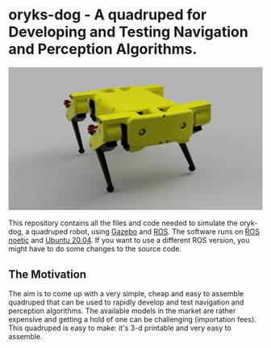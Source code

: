 # oryks-dog - A quadruped for Developing and Testing Navigation and Perception Algorithms.
![oryks-dog](https://github.com/lyleokoth/oryks-dog/blob/main/resources/notspot_render_new1)

This repository contains all the files and code needed to simulate the oryk-dog, a quadruped robot, using [Gazebo](http://gazebosim.org/)  and [ROS](https://www.ros.org/).
The software runs on [ROS noetic](http://wiki.ros.org/noetic) and [Ubuntu 20.04](http://www.releases.ubuntu.com/20.04/). If you want to use a different ROS version, you might have to do some changes to the source code.

## The Motivation

The aim is to come up with a very simple, cheap and easy to assemble quadruped that can be used to rapidly develop and test navigation and perception algorithms. The available models in the market are rather expensive and getting a hold of one can be challenging (importation fees). This quadruped is easy to make: it's 3-d printable and very easy to assemble.